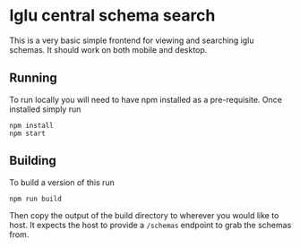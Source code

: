 # Iglu central schema search

This is a very basic simple frontend for viewing and searching iglu schemas. It should work on both mobile and desktop.

## Running

To run locally you will need to have npm installed as a pre-requisite. Once installed simply run

```
npm install
npm start
```

## Building

To build a version of this run

```
npm run build
```

Then copy the output of the build directory to wherever you would like to host. It expects the host to provide a `/schemas` endpoint to grab the schemas from.
